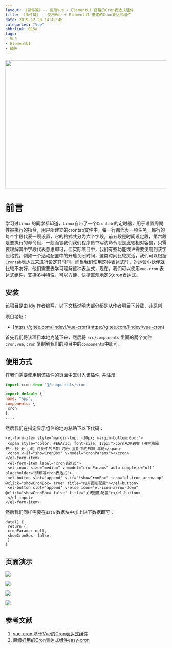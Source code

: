 ```yaml
---
layout: 《插件篇》-- 使用Vue + ElementUI 搭建的Cron表达式组件
title: 《插件篇》-- 使用Vue + ElementUI 搭建的Cron表达式组件
date: 2019-12-20 14:42:45
categories: "Vue"
abbrlink: 015a
tags: 
- Vue
- ElementUI
- 插件
---
```


<img src="http://images.linyiyuan.top/cron1.png" style="width:900px;height:400px" />

# 前言

学习过`Linux` 的同学都知道，`Linux`自带了一个`Crontab` 的定时器，用于设置周期性被执行的指令，用户所建立的crontab文件中，每一行都代表一项任务，每行的每个字段代表一项设置，它的格式共分为六个字段，前五段是时间设定段，第六段是要执行的命令段，一般而言我们我们程序员书写该命令段是比较相对容易，只需要理解其中字段代表意思即可，但实际项目中，我们有些功能或许需要使用到该字段格式，例如一个活动配置中的开启关闭时间，这类时间比较灵活，我们可以根据`Crontab`表达式来进行设定其时间，而当我们使用这种表达式时，对运营小伙伴就比较不友好，他们需要去学习理解这种表达式，现在，我们可以使用`vue-cron` 表达式组件，支持多种特性，可以方便、快捷直观地定义cron表达式。
<!--less-->

## 安装

该项目是由 [ldy](https://gitee.com/lindeyi) 作者编写，以下文档说明大部分都是从作者项目下转载，非原创

项目地址：

*   [https://gitee.com/lindeyi/vue-cron](https://gitee.com/lindeyi/vue-cron)

首先我们将该项目本地克隆下来，然后将 `src/components` 里面的两个文件 `cron.vue`, `cron` 复制到我们的项目中的`components`中即可。

## 使用方式

在我们需要使用到该插件的页面中去引入该插件, 并注册

```js
import cron from '@/components/cron'

export default {
name: "App",
components: {
 cron
},
....
```

然后我们在指定显示组件的地方粘贴下以下代码：

```vue
<el-form-item style="margin-top: -10px; margin-bottom:0px;">
 <span style="color: #E6A23C; font-size: 12px;">corn从左到右（用空格隔开）：秒 分 小时 月份中的日期 月份 星期中的日期 年份</span>
 <cron v-if="showCronBox" v-model="cronParams"></cron>
</el-form-item>
 <el-form-item label="cron表达式">
 <el-input size="medium" v-model="cronParams" auto-complete="off" placeholder="请填写cron表达式">
 <el-button slot="append" v-if="!showCronBox" icon="el-icon-arrow-up" @click="showCronBox= true" title="打开图形配置"></el-button>
 <el-button slot="append" v-else icon="el-icon-arrow-down" @click="showCronBox= false" title="关闭图形配置"></el-button>
 </el-input>
</el-form-item>
```

然后我们同样需要在`data` 数据块中加上以下数据即可：

```vue
data() {
 return {
 cronParams: null,
 showCronBox: false,
 }
}

```


## 页面演示

[![](http://images.linyiyuan.top/cron1.png)](http://images.linyiyuan.top/cron1.png)

[![](http://images.linyiyuan.top/cron2.png)](http://images.linyiyuan.top/cron2.png)

[![](http://images.linyiyuan.top/cron3.png)](http://images.linyiyuan.top/cron3.png)

[![](http://images.linyiyuan.top/cron4.png)](http://images.linyiyuan.top/cron4.png)

## 参考文献

1.  [vue-cron 基于Vue的Cron表达式组件](https://gitee.com/lindeyi/vue-cron)
2.  [超级好用的Cron表达式组件easy-cron](http://www.easysb.cn/2019/04/210.html)
